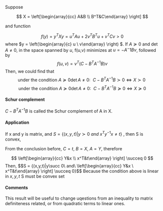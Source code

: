 

Suppose 

$$ X = \left[\begin{array}{cc} 
A&B \\
B^T&C\end{array}
\right]
$$

and function 

$$ f(y) =y^TXy = u^T Au + 2v^TB^Tu+v^TCv >0$$
where $y = \left(\begin{array}{c} 
u \\
v\end{array}
\right)
$. If $A\succeq 0$ and $\det A\neq 0$, in the space spanned by $u$, f(u,v) minimizes at $u = - A^-1Bv$, followed by
$$f(u,v) = v^T(C - B^TA^{-1}B)v $$
Then, we could find that
$$ \text{under the condition }A\succeq 0 \det A\neq 0:\ \ C - B^TA^{-1}B\succ 0 \Longleftrightarrow X \succ 0\ $$
$$ \text{under the condition }A\succeq 0 \det A\neq 0:\ \ C - B^TA^{-1}B\succeq 0 \Longleftrightarrow X \succeq 0$$

#### Schur complement

$C - B^TA^{-1}B$ is called the Schur complement of A in X.

#### Application 


If x and y is matrix, and $S = \{(x,y,t)|y\succ 0\ and\ x^Ty^{-1}x\neq t\}$ , then S is convex,

From the conclusion before, $C=t,\ B = X,\ A = Y$, therefore 

$$ \left[\begin{array}{cc} 
Y&x \\
x^T&t\end{array}
\right] \succeq 0
$$
Then, 
$$S = \{(x,y,t)|y\succ 0\ and\  \left[\begin{array}{cc} 
Y&x \\
x^T&t\end{array}
\right] \succeq 0}$$
Because the condition above is linear in $x,y,t$ S must be convex set

#### Comments

This result will be useful to change uqestions from an inequality to matrix definiteness related, or from quadratic terms to linear ones. 

